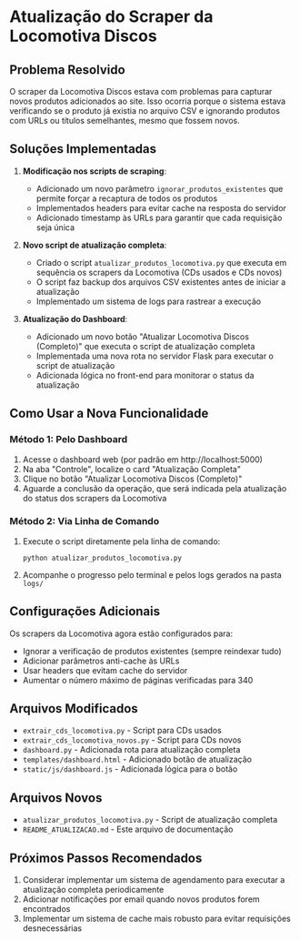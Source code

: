 # Atualização do Scraper da Locomotiva Discos

## Problema Resolvido

O scraper da Locomotiva Discos estava com problemas para capturar novos produtos adicionados ao site. Isso ocorria porque o sistema estava verificando se o produto já existia no arquivo CSV e ignorando produtos com URLs ou títulos semelhantes, mesmo que fossem novos.

## Soluções Implementadas

1. **Modificação nos scripts de scraping**:
   - Adicionado um novo parâmetro `ignorar_produtos_existentes` que permite forçar a recaptura de todos os produtos
   - Implementados headers para evitar cache na resposta do servidor
   - Adicionado timestamp às URLs para garantir que cada requisição seja única

2. **Novo script de atualização completa**:
   - Criado o script `atualizar_produtos_locomotiva.py` que executa em sequência os scrapers da Locomotiva (CDs usados e CDs novos)
   - O script faz backup dos arquivos CSV existentes antes de iniciar a atualização
   - Implementado um sistema de logs para rastrear a execução

3. **Atualização do Dashboard**:
   - Adicionado um novo botão "Atualizar Locomotiva Discos (Completo)" que executa o script de atualização completa
   - Implementada uma nova rota no servidor Flask para executar o script de atualização
   - Adicionada lógica no front-end para monitorar o status da atualização

## Como Usar a Nova Funcionalidade

### Método 1: Pelo Dashboard

1. Acesse o dashboard web (por padrão em http://localhost:5000)
2. Na aba "Controle", localize o card "Atualização Completa" 
3. Clique no botão "Atualizar Locomotiva Discos (Completo)"
4. Aguarde a conclusão da operação, que será indicada pela atualização do status dos scrapers da Locomotiva

### Método 2: Via Linha de Comando

1. Execute o script diretamente pela linha de comando:
   ```
   python atualizar_produtos_locomotiva.py
   ```

2. Acompanhe o progresso pelo terminal e pelos logs gerados na pasta `logs/`

## Configurações Adicionais

Os scrapers da Locomotiva agora estão configurados para:

- Ignorar a verificação de produtos existentes (sempre reindexar tudo)
- Adicionar parâmetros anti-cache às URLs
- Usar headers que evitam cache do servidor
- Aumentar o número máximo de páginas verificadas para 340

## Arquivos Modificados

- `extrair_cds_locomotiva.py` - Script para CDs usados
- `extrair_cds_locomotiva_novos.py` - Script para CDs novos
- `dashboard.py` - Adicionada rota para atualização completa
- `templates/dashboard.html` - Adicionado botão de atualização
- `static/js/dashboard.js` - Adicionada lógica para o botão

## Arquivos Novos

- `atualizar_produtos_locomotiva.py` - Script de atualização completa
- `README_ATUALIZACAO.md` - Este arquivo de documentação

## Próximos Passos Recomendados

1. Considerar implementar um sistema de agendamento para executar a atualização completa periodicamente
2. Adicionar notificações por email quando novos produtos forem encontrados
3. Implementar um sistema de cache mais robusto para evitar requisições desnecessárias 